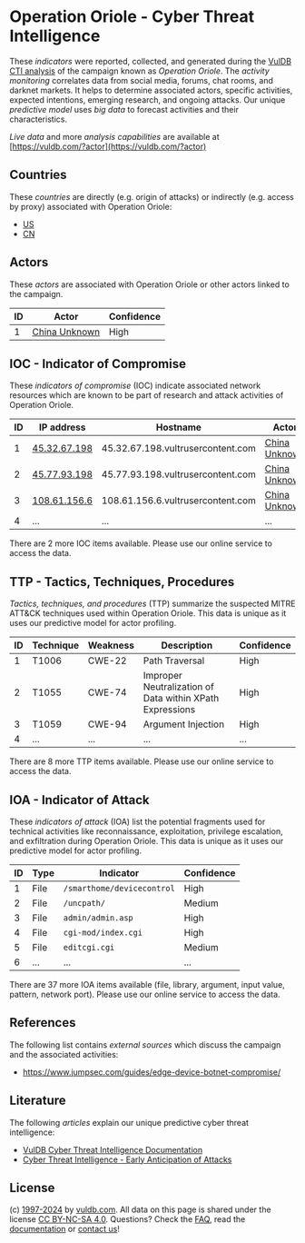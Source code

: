 # Operation Oriole - Cyber Threat Intelligence

These _indicators_ were reported, collected, and generated during the [VulDB CTI analysis](https://vuldb.com/?kb.cti) of the campaign known as _Operation Oriole_. The _activity monitoring_ correlates data from social media, forums, chat rooms, and darknet markets. It helps to determine associated actors, specific activities, expected intentions, emerging research, and ongoing attacks. Our unique _predictive model_ uses _big data_ to forecast activities and their characteristics.

_Live data_ and more _analysis capabilities_ are available at [https://vuldb.com/?actor](https://vuldb.com/?actor)

## Countries

These _countries_ are directly (e.g. origin of attacks) or indirectly (e.g. access by proxy) associated with Operation Oriole:

* [US](https://vuldb.com/?country.us)
* [CN](https://vuldb.com/?country.cn)

## Actors

These _actors_ are associated with Operation Oriole or other actors linked to the campaign.

ID | Actor | Confidence
-- | ----- | ----------
1 | [China Unknown](https://vuldb.com/?actor.china_unknown) | High

## IOC - Indicator of Compromise

These _indicators of compromise_ (IOC) indicate associated network resources which are known to be part of research and attack activities of Operation Oriole.

ID | IP address | Hostname | Actor | Confidence
-- | ---------- | -------- | ----- | ----------
1 | [45.32.67.198](https://vuldb.com/?ip.45.32.67.198) | 45.32.67.198.vultrusercontent.com | [China Unknown](https://vuldb.com/?actor.china_unknown) | Medium
2 | [45.77.93.198](https://vuldb.com/?ip.45.77.93.198) | 45.77.93.198.vultrusercontent.com | [China Unknown](https://vuldb.com/?actor.china_unknown) | Medium
3 | [108.61.156.6](https://vuldb.com/?ip.108.61.156.6) | 108.61.156.6.vultrusercontent.com | [China Unknown](https://vuldb.com/?actor.china_unknown) | Medium
4 | ... | ... | ... | ...

There are 2 more IOC items available. Please use our online service to access the data.

## TTP - Tactics, Techniques, Procedures

_Tactics, techniques, and procedures_ (TTP) summarize the suspected MITRE ATT&CK techniques used within Operation Oriole. This data is unique as it uses our predictive model for actor profiling.

ID | Technique | Weakness | Description | Confidence
-- | --------- | -------- | ----------- | ----------
1 | T1006 | CWE-22 | Path Traversal | High
2 | T1055 | CWE-74 | Improper Neutralization of Data within XPath Expressions | High
3 | T1059 | CWE-94 | Argument Injection | High
4 | ... | ... | ... | ...

There are 8 more TTP items available. Please use our online service to access the data.

## IOA - Indicator of Attack

These _indicators of attack_ (IOA) list the potential fragments used for technical activities like reconnaissance, exploitation, privilege escalation, and exfiltration during Operation Oriole. This data is unique as it uses our predictive model for actor profiling.

ID | Type | Indicator | Confidence
-- | ---- | --------- | ----------
1 | File | `/smarthome/devicecontrol` | High
2 | File | `/uncpath/` | Medium
3 | File | `admin/admin.asp` | High
4 | File | `cgi-mod/index.cgi` | High
5 | File | `editcgi.cgi` | Medium
6 | ... | ... | ...

There are 37 more IOA items available (file, library, argument, input value, pattern, network port). Please use our online service to access the data.

## References

The following list contains _external sources_ which discuss the campaign and the associated activities:

* https://www.jumpsec.com/guides/edge-device-botnet-compromise/

## Literature

The following _articles_ explain our unique predictive cyber threat intelligence:

* [VulDB Cyber Threat Intelligence Documentation](https://vuldb.com/?kb.cti)
* [Cyber Threat Intelligence - Early Anticipation of Attacks](https://www.scip.ch/en/?labs.20201022)

## License

(c) [1997-2024](https://vuldb.com/?kb.changelog) by [vuldb.com](https://vuldb.com/?kb.about). All data on this page is shared under the license [CC BY-NC-SA 4.0](https://creativecommons.org/licenses/by-nc-sa/4.0/). Questions? Check the [FAQ](https://vuldb.com/?kb.faq), read the [documentation](https://vuldb.com/?kb) or [contact us](https://vuldb.com/?contact)!

